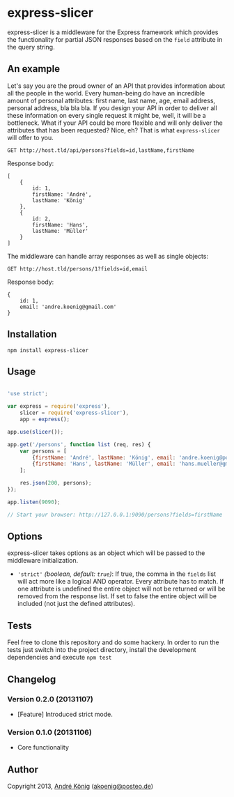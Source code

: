 # express-slicer

express-slicer is a middleware for the Express framework which provides the functionality for partial JSON responses based on the `field` attribute in the query string.

## An example

Let's say you are the proud owner of an API that provides information about all the people in the world. Every human-being do have an incredible amount of personal attributes: first name, last name, age, email address, personal address, bla bla bla. If you design your API in order to deliver all these information on every single request it might be, well, it will be a bottleneck. What if your API could be more flexible and will only deliver the attributes that has been requested? Nice, eh? That is what `express-slicer` will offer to you.

    GET http://host.tld/api/persons?fields=id,lastName,firstName

Response body:

```
[
    {
        id: 1,
        firstName: 'André',
        lastName: 'König'
    },
    {
        id: 2,
        firstName: 'Hans',
        lastName: 'Müller'  
    }
]
```

The middleware can handle array responses as well as single objects:

    GET http://host.tld/persons/1?fields=id,email

Response body:

```
{
    id: 1,
    email: 'andre.koenig@gmail.com'
}
```

## Installation

    npm install express-slicer

## Usage

```javascript

'use strict';

var express = require('express'),
    slicer = require('express-slicer'),
    app = express();

app.use(slicer());

app.get('/persons', function list (req, res) {
    var persons = [
        {firstName: 'André', lastName: 'König', email: 'andre.koenig@posteo.de'},
        {firstName: 'Hans', lastName: 'Müller', email: 'hans.mueller@gmail.com'}
    ];

    res.json(200, persons);
});

app.listen(9090);

// Start your browser: http://127.0.0.1:9090/persons?fields=firstName

```

## Options

express-slicer takes options as an object which will be passed to the middleware initialization.

* `'strict'` *(boolean, default: `true`)*: If true, the comma in the `fields` list will act more like a logical AND operator. Every attribute has to match. If one attribute is undefined the entire object will not be returned or will be removed from the response list. If set to false the entire object will be included (not just the defined attributes).

## Tests

Feel free to clone this repository and do some hackery. In order to run the tests just switch into the project directory, install the development dependencies and execute `npm test`

## Changelog

### Version 0.2.0 (20131107)

- [Feature] Introduced strict mode.

### Version 0.1.0 (20131106)

- Core functionality

## Author

Copyright 2013, [André König](http://iam.andrekoenig.info) (akoenig@posteo.de)
